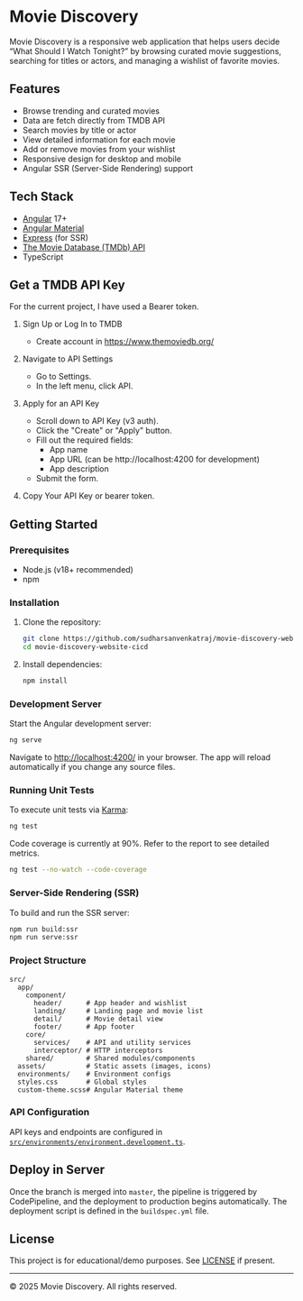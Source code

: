 # Movie Discovery

Movie Discovery is a responsive web application that helps users decide “What Should I Watch Tonight?” by browsing curated movie suggestions, searching for titles or actors, and managing a wishlist of favorite movies.

## Features

- Browse trending and curated movies
- Data are fetch directly from TMDB API
- Search movies by title or actor
- View detailed information for each movie
- Add or remove movies from your wishlist
- Responsive design for desktop and mobile
- Angular SSR (Server-Side Rendering) support

## Tech Stack

- [Angular](https://angular.io/) 17+
- [Angular Material](https://material.angular.io/)
- [Express](https://expressjs.com/) (for SSR)
- [The Movie Database (TMDb) API](https://www.themoviedb.org/documentation/api)
- TypeScript

## Get a TMDB API Key 
For the current project, I have used a Bearer token.


1. Sign Up or Log In to TMDB
    - Create account in https://www.themoviedb.org/

2. Navigate to API Settings
    - Go to Settings.
    - In the left menu, click API.

3. Apply for an API Key
    - Scroll down to API Key (v3 auth).
    - Click the "Create" or "Apply" button.
    - Fill out the required fields:
        - App name
        - App URL (can be http://localhost:4200 for development)
        - App description
    - Submit the form.

4. Copy Your API Key or bearer token.

## Getting Started

### Prerequisites

- Node.js (v18+ recommended)
- npm

### Installation

1. Clone the repository:
    ```sh
    git clone https://github.com/sudharsanvenkatraj/movie-discovery-website
    cd movie-discovery-website-cicd
    ```

2. Install dependencies:
    ```sh
    npm install
    ```

### Development Server

Start the Angular development server:

```sh
ng serve
```

Navigate to [http://localhost:4200/](http://localhost:4200/) in your browser. The app will reload automatically if you change any source files.


### Running Unit Tests

To execute unit tests via [Karma](https://karma-runner.github.io):

```sh
ng test
```

Code coverage is currently at 90%. Refer to the report to see detailed metrics.

```sh
ng test --no-watch --code-coverage
```


### Server-Side Rendering (SSR)

To build and run the SSR server:

```sh
npm run build:ssr
npm run serve:ssr
```

### Project Structure

```
src/
  app/
    component/
      header/      # App header and wishlist
      landing/     # Landing page and movie list
      detail/      # Movie detail view
      footer/      # App footer
    core/
      services/    # API and utility services
      interceptor/ # HTTP interceptors
    shared/        # Shared modules/components
  assets/          # Static assets (images, icons)
  environments/    # Environment configs
  styles.css       # Global styles
  custom-theme.scss# Angular Material theme
```

### API Configuration

API keys and endpoints are configured in [`src/environments/environment.development.ts`](src/environments/environment.development.ts).



## Deploy in Server

Once the branch is merged into `master`, the pipeline is triggered by CodePipeline, and the deployment to production begins automatically. The deployment script is defined in the `buildspec.yml` file.

## License

This project is for educational/demo purposes. See [LICENSE](LICENSE) if present.

---



© 2025 Movie Discovery. All rights reserved.